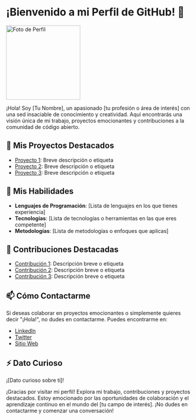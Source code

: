 # ¡Bienvenido a mi Perfil de GitHub! 👋

<img src="https://your_image_url_here" alt="Foto de Perfil" width="200" height="200">

¡Hola! Soy [Tu Nombre], un apasionado [tu profesión o área de interés] con una sed insaciable de conocimiento y creatividad. Aquí encontrarás una visión única de mi trabajo, proyectos emocionantes y contribuciones a la comunidad de código abierto.

## 🔭 Mis Proyectos Destacados

- [Proyecto 1](enlace_al_proyecto): Breve descripción o etiqueta
- [Proyecto 2](enlace_al_proyecto): Breve descripción o etiqueta
- [Proyecto 3](enlace_al_proyecto): Breve descripción o etiqueta

## 🌱 Mis Habilidades

- **Lenguajes de Programación**: [Lista de lenguajes en los que tienes experiencia]
- **Tecnologías**: [Lista de tecnologías o herramientas en las que eres competente]
- **Metodologías**: [Lista de metodologías o enfoques que aplicas]

## 🌟 Contribuciones Destacadas

- [Contribución 1](enlace_a_la_contribución): Descripción breve o etiqueta
- [Contribución 2](enlace_a_la_contribución): Descripción breve o etiqueta
- [Contribución 3](enlace_a_la_contribución): Descripción breve o etiqueta

## 📫 Cómo Contactarme

Si deseas colaborar en proyectos emocionantes o simplemente quieres decir "¡Hola!", no dudes en contactarme. Puedes encontrarme en:

- [LinkedIn](enlace_a_tu_perfil_de_LinkedIn)
- [Twitter](enlace_a_tu_perfil_de_Twitter)
- [Sitio Web](enlace_a_tu_sitio_web)

## ⚡ Dato Curioso

¡[Dato curioso sobre ti]!

¡Gracias por visitar mi perfil! Explora mi trabajo, contribuciones y proyectos destacados. Estoy emocionado por las oportunidades de colaboración y el aprendizaje continuo en el mundo del [tu campo de interés]. ¡No dudes en contactarme y comenzar una conversación!



